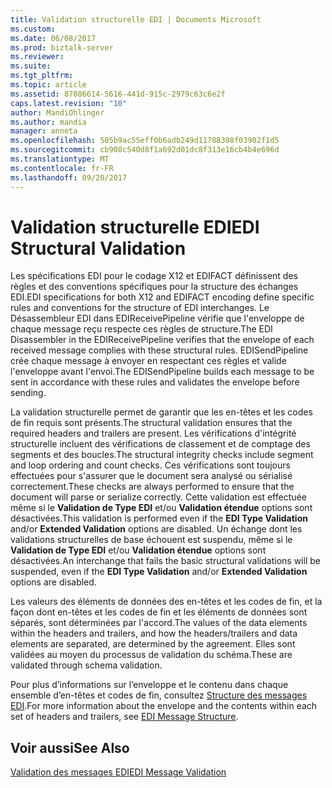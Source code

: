 ```yaml
---
title: Validation structurelle EDI | Documents Microsoft
ms.custom: 
ms.date: 06/08/2017
ms.prod: biztalk-server
ms.reviewer: 
ms.suite: 
ms.tgt_pltfrm: 
ms.topic: article
ms.assetid: 87086614-5616-441d-915c-2979c63c6e2f
caps.latest.revision: "10"
author: MandiOhlinger
ms.author: mandia
manager: anneta
ms.openlocfilehash: 505b9ac55eff0b6adb249d11788308f03902f1d5
ms.sourcegitcommit: cb908c540d8f1a692d01dc8f313e16cb4b4e696d
ms.translationtype: MT
ms.contentlocale: fr-FR
ms.lasthandoff: 09/20/2017
---
```

# <a name="edi-structural-validation"></a><span data-ttu-id="46454-102">Validation structurelle EDI</span><span class="sxs-lookup"><span data-stu-id="46454-102">EDI Structural Validation</span></span>
<span data-ttu-id="46454-103">Les spécifications EDI pour le codage X12 et EDIFACT définissent des règles et des conventions spécifiques pour la structure des échanges EDI.</span><span class="sxs-lookup"><span data-stu-id="46454-103">EDI specifications for both X12 and EDIFACT encoding define specific rules and conventions for the structure of EDI interchanges.</span></span> <span data-ttu-id="46454-104">Le Désassembleur EDI dans EDIReceivePipeline vérifie que l'enveloppe de chaque message reçu respecte ces règles de structure.</span><span class="sxs-lookup"><span data-stu-id="46454-104">The EDI Disassembler in the EDIReceivePipeline verifies that the envelope of each received message complies with these structural rules.</span></span> <span data-ttu-id="46454-105">EDISendPipeline crée chaque message à envoyer en respectant ces règles et valide l'enveloppe avant l'envoi.</span><span class="sxs-lookup"><span data-stu-id="46454-105">The EDISendPipeline builds each message to be sent in accordance with these rules and validates the envelope before sending.</span></span>  
  
 <span data-ttu-id="46454-106">La validation structurelle permet de garantir que les en-têtes et les codes de fin requis sont présents.</span><span class="sxs-lookup"><span data-stu-id="46454-106">The structural validation ensures that the required headers and trailers are present.</span></span> <span data-ttu-id="46454-107">Les vérifications d'intégrité structurelle incluent des vérifications de classement et de comptage des segments et des boucles.</span><span class="sxs-lookup"><span data-stu-id="46454-107">The structural integrity checks include segment and loop ordering and count checks.</span></span> <span data-ttu-id="46454-108">Ces vérifications sont toujours effectuées pour s'assurer que le document sera analysé ou sérialisé correctement.</span><span class="sxs-lookup"><span data-stu-id="46454-108">These checks are always performed to ensure that the document will parse or serialize correctly.</span></span> <span data-ttu-id="46454-109">Cette validation est effectuée même si le **Validation de Type EDI** et/ou **Validation étendue** options sont désactivées.</span><span class="sxs-lookup"><span data-stu-id="46454-109">This validation is performed even if the **EDI Type Validation** and/or **Extended Validation** options are disabled.</span></span> <span data-ttu-id="46454-110">Un échange dont les validations structurelles de base échouent est suspendu, même si le **Validation de Type EDI** et/ou **Validation étendue** options sont désactivées.</span><span class="sxs-lookup"><span data-stu-id="46454-110">An interchange that fails the basic structural validations will be suspended, even if the **EDI Type Validation** and/or **Extended Validation** options are disabled.</span></span>  
  
 <span data-ttu-id="46454-111">Les valeurs des éléments de données des en-têtes et les codes de fin, et la façon dont en-têtes et les codes de fin et les éléments de données sont séparés, sont déterminées par l'accord.</span><span class="sxs-lookup"><span data-stu-id="46454-111">The values of the data elements within the headers and trailers, and how the headers/trailers and data elements are separated, are determined by the agreement.</span></span> <span data-ttu-id="46454-112">Elles sont validées au moyen du processus de validation du schéma.</span><span class="sxs-lookup"><span data-stu-id="46454-112">These are validated through schema validation.</span></span>  
  
 <span data-ttu-id="46454-113">Pour plus d’informations sur l’enveloppe et le contenu dans chaque ensemble d’en-têtes et codes de fin, consultez [Structure des messages EDI](../core/edi-message-structure.md).</span><span class="sxs-lookup"><span data-stu-id="46454-113">For more information about the envelope and the contents within each set of headers and trailers, see [EDI Message Structure](../core/edi-message-structure.md).</span></span>  
  
## <a name="see-also"></a><span data-ttu-id="46454-114">Voir aussi</span><span class="sxs-lookup"><span data-stu-id="46454-114">See Also</span></span>  
 [<span data-ttu-id="46454-115">Validation des messages EDI</span><span class="sxs-lookup"><span data-stu-id="46454-115">EDI Message Validation</span></span>](../core/edi-message-validation.md)
